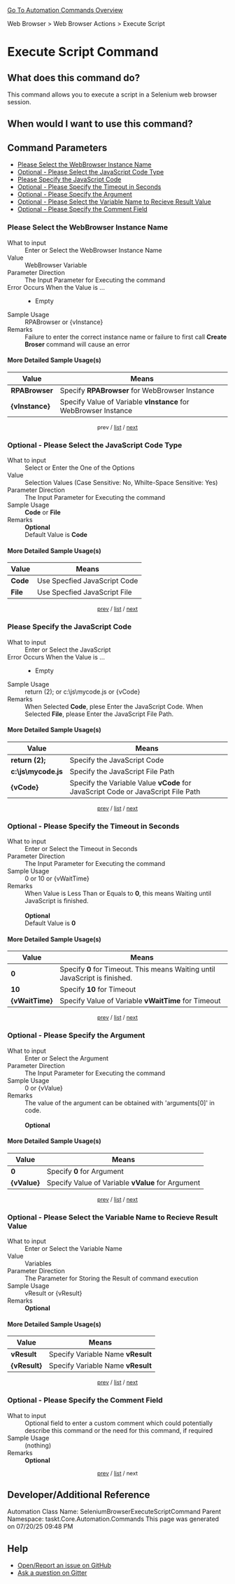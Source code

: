 <!--TITLE: Execute Script Command -->
<!-- SUBTITLE: a command in the Web Browser group. -->
[Go To Automation Commands Overview](/automation-commands.md)


Web Browser &gt; Web Browser Actions &gt; Execute Script


# Execute Script Command


## What does this command do?
This command allows you to execute a script in a Selenium web browser session.


## When would I want to use this command?



<a id="param_list"></a>
## Command Parameters
- [Please Select the WebBrowser Instance Name](#param_0)
- [Optional - Please Select the JavaScript Code Type](#param_1)
- [Please Specify the JavaScript Code](#param_2)
- [Optional - Please Specify the Timeout in Seconds](#param_3)
- [Optional - Please Specify the Argument](#param_4)
- [Optional - Please Select the Variable Name to Recieve Result Value](#param_5)
- [Optional - Please Specify the Comment Field](#param_6)


<a id="param_0"></a>
### Please Select the WebBrowser Instance Name


<dl>
<dt>What to input</dt><dd>Enter or Select the WebBrowser Instance Name</dd>
<dt>Value</dt><dd>WebBrowser Variable</dd>
<dt>Parameter Direction</dt><dd>The Input Parameter for Executing the command</dd>
<dt>Error Occurs When the Value is ...</dt><dd><ul>
<li>Empty</li>
</ul></dd>
<dt>Sample Usage</dt><dd>RPABrowser or {vInstance}</dd>
<dt>Remarks</dt><dd>Failure to enter the correct instance name or failure to first call <strong>Create Broser</strong> command will cause an error</dd>
</dl>




#### More Detailed Sample Usage(s)
| Value | Means |
|---|---|
| <strong>RPABrowser</strong> | Specify **RPABrowser** for WebBrowser Instance |
| <strong>{vInstance}</strong> | Specify Value of Variable **vInstance** for WebBrowser Instance |


<div style="font-size: 90%; text-align: center">


prev / [list](#param_list) / [next](#param_1)


</div>


<a id="param_1"></a>
### Optional - Please Select the JavaScript Code Type


<dl>
<dt>What to input</dt><dd>Select or Enter the One of the Options</dd>
<dt>Value</dt><dd>Selection Values (Case Sensitive: No, Whilte-Space Sensitive: Yes)</dd>
<dt>Parameter Direction</dt><dd>The Input Parameter for Executing the command</dd>
<dt>Sample Usage</dt><dd><strong>Code</strong> or  <strong>File</strong></dd>
<dt>Remarks</dt><dd><strong>Optional</strong><br>Default Value is <strong>Code</strong></dd>
</dl>




#### More Detailed Sample Usage(s)
| Value | Means |
|---|---|
| <strong>Code</strong> | Use Specfied JavaScript Code |
| <strong>File</strong> | Use Specfied JavaScript File |


<div style="font-size: 90%; text-align: center">


[prev](#param_1) / [list](#param_list) / [next](#param_2)


</div>


<a id="param_2"></a>
### Please Specify the JavaScript Code


<dl>
<dt>What to input</dt><dd>Enter or Select the JavaScript</dd>
<dt>Error Occurs When the Value is ...</dt><dd><ul>
<li>Empty</li>
</ul></dd>
<dt>Sample Usage</dt><dd>return (2); or c:\js\mycode.js or {vCode}</dd>
<dt>Remarks</dt><dd>When Selected <strong>Code</strong>, plese Enter the JavaScript Code.
When Selected <strong>File</strong>, please Enter the JavaScript File Path.</dd>
</dl>




#### More Detailed Sample Usage(s)
| Value | Means |
|---|---|
| <strong>return (2);</strong> | Specify the JavaScript Code |
| <strong>c:\js\mycode.js</strong> | Specify the JavaScript File Path |
| <strong>{vCode}</strong> | Specify the Variable Value **vCode** for JavaScript Code or JavaScript File Path |


<div style="font-size: 90%; text-align: center">


[prev](#param_2) / [list](#param_list) / [next](#param_3)


</div>


<a id="param_3"></a>
### Optional - Please Specify the Timeout in Seconds


<dl>
<dt>What to input</dt><dd>Enter or Select the Timeout in Seconds</dd>
<dt>Parameter Direction</dt><dd>The Input Parameter for Executing the command</dd>
<dt>Sample Usage</dt><dd>0 or 10 or {vWaitTime}</dd>
<dt>Remarks</dt><dd>When Value is Less Than or Equals to <strong>0</strong>, this means Waiting until JavaScript is finished.<br><br>
<strong>Optional</strong><br>Default Value is <strong>0</strong></dd>
</dl>




#### More Detailed Sample Usage(s)
| Value | Means |
|---|---|
| <strong>0</strong> | Specify **0** for Timeout. This means Waiting until JavaScript is finished. |
| <strong>10</strong> | Specify **10** for Timeout |
| <strong>{vWaitTime}</strong> | Specify Value of Variable **vWaitTime** for Timeout |


<div style="font-size: 90%; text-align: center">


[prev](#param_3) / [list](#param_list) / [next](#param_4)


</div>


<a id="param_4"></a>
### Optional - Please Specify the Argument


<dl>
<dt>What to input</dt><dd>Enter or Select the Argument</dd>
<dt>Parameter Direction</dt><dd>The Input Parameter for Executing the command</dd>
<dt>Sample Usage</dt><dd>0 or {vValue}</dd>
<dt>Remarks</dt><dd>The value of the argument can be obtained with 'arguments[0]' in code.<br><br>
<strong>Optional</strong><br></dd>
</dl>




#### More Detailed Sample Usage(s)
| Value | Means |
|---|---|
| <strong>0</strong> | Specify **0** for Argument |
| <strong>{vValue}</strong> | Specify Value of Variable **vValue** for Argument |


<div style="font-size: 90%; text-align: center">


[prev](#param_4) / [list](#param_list) / [next](#param_5)


</div>


<a id="param_5"></a>
### Optional - Please Select the Variable Name to Recieve Result Value


<dl>
<dt>What to input</dt><dd>Enter or Select the Variable Name</dd>
<dt>Value</dt><dd>Variables</dd>
<dt>Parameter Direction</dt><dd>The Parameter for Storing the Result of command execution</dd>
<dt>Sample Usage</dt><dd>vResult or {vResult}</dd>
<dt>Remarks</dt><dd><strong>Optional</strong><br></dd>
</dl>




#### More Detailed Sample Usage(s)
| Value | Means |
|---|---|
| <strong>vResult</strong> | Specify Variable Name **vResult** |
| <strong>{vResult}</strong> | Specify Variable Name **vResult** |


<div style="font-size: 90%; text-align: center">


[prev](#param_5) / [list](#param_list) / [next](#param_6)


</div>


<a id="param_6"></a>
### Optional - Please Specify the Comment Field


<dl>
<dt>What to input</dt><dd>Optional field to enter a custom comment which could potentially describe this command or the need for this command, if required</dd>
<dt>Sample Usage</dt><dd>(nothing)</dd>
<dt>Remarks</dt><dd><strong>Optional</strong><br></dd>
</dl>




<div style="font-size: 90%; text-align: center">


[prev](#param_6) / [list](#param_list) / next


</div>


## Developer/Additional Reference
Automation Class Name: SeleniumBrowserExecuteScriptCommand
Parent Namespace: taskt.Core.Automation.Commands
This page was generated on 07/20/25 09:48 PM


## Help
- [Open/Report an issue on GitHub](https://github.com/rcktrncn/taskt/issues/new)
- [Ask a question on Gitter](https://gitter.im/taskt-rpa/Lobby)
